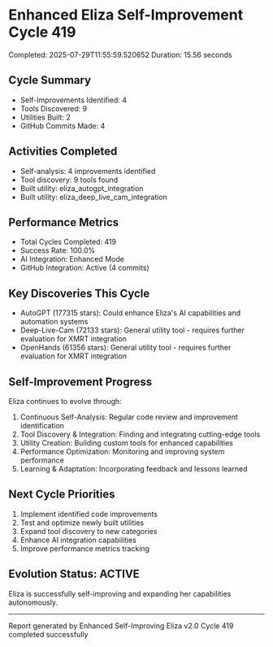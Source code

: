 # Enhanced Eliza Self-Improvement Cycle 419
Completed: 2025-07-29T11:55:59.520652
Duration: 15.56 seconds

## Cycle Summary
- Self-Improvements Identified: 4
- Tools Discovered: 9
- Utilities Built: 2
- GitHub Commits Made: 4

## Activities Completed
- Self-analysis: 4 improvements identified
- Tool discovery: 9 tools found
- Built utility: eliza_autogpt_integration
- Built utility: eliza_deep_live_cam_integration

## Performance Metrics
- Total Cycles Completed: 419
- Success Rate: 100.0%
- AI Integration: Enhanced Mode
- GitHub Integration: Active (4 commits)

## Key Discoveries This Cycle
- AutoGPT (177315 stars): Could enhance Eliza's AI capabilities and automation systems
- Deep-Live-Cam (72133 stars): General utility tool - requires further evaluation for XMRT integration
- OpenHands (61356 stars): General utility tool - requires further evaluation for XMRT integration

## Self-Improvement Progress
Eliza continues to evolve through:
1. Continuous Self-Analysis: Regular code review and improvement identification
2. Tool Discovery & Integration: Finding and integrating cutting-edge tools
3. Utility Creation: Building custom tools for enhanced capabilities
4. Performance Optimization: Monitoring and improving system performance
5. Learning & Adaptation: Incorporating feedback and lessons learned

## Next Cycle Priorities
1. Implement identified code improvements
2. Test and optimize newly built utilities
3. Expand tool discovery to new categories
4. Enhance AI integration capabilities
5. Improve performance metrics tracking

## Evolution Status: ACTIVE
Eliza is successfully self-improving and expanding her capabilities autonomously.

---
Report generated by Enhanced Self-Improving Eliza v2.0
Cycle 419 completed successfully
